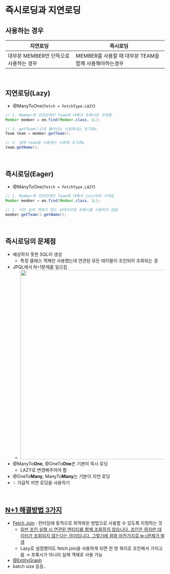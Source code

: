 # 즉시로딩과 지연로딩

## 사용하는 경우

| 지연로딩 | 즉시로딩 |
| --- | --- |
| 대부분 MEMBER만 단독으로 사용하는 경우 | MEMBER를 사용할 때 대부분 TEAM을 함께 사용해야하는경우 |


<br>

## 지연로딩(Lazy)

- @ManyToOne(`fetch = FetchType.LAZY`)

```java
// 1. Member와 연관관계인 Team에 대해서 프록시로 조회함
Member member = em.find(Member.class, 1L);

// 2. getTeam()으로 불러오는 시점에서는 초기화x
Team team = member.getTeam();

// 3. 실제 team을 사용하는 시점에 초기화o
team.getName();
```

<br>

## 즉시로딩(Eager)

- @ManyToOne(`fetch = FetchType.LAZY`)

```java
// 1. Member와 연관관계인 Team에 대해서 join하여 가져옴
Member member = em.find(Member.class, 1L);

// 2. 이미 실제 객체가 있는 상태이므로 프록시를 사용하지 않음
member.getTeam().getName();
```

<br>

## 즉시로딩의 문제점

- 예상하지 못한 SQL이 생성
    - 특정 클래스 객체만 사용했는데 연관된 모든 테이블이 조인되어 조회되는 경
- JPQL에서 N+1문제를 일으킴
    - <img src="https://user-images.githubusercontent.com/48792230/216743588-9f79a554-db81-4374-b1f5-bb31ceb47829.jpg" width="600"/>
- @ManyTo**One**, @OneTo**One**은 기본이 즉시 로딩
    - LAZY로 변경해주어야 함
- @OneTo**Many**, ManyTo**Many**는 기본이 지연 로딩
- 💡 가급적 지연 로딩을 사용하기

<br>

## [N+1 해결방법 3가지](https://joont92.github.io/jpa/JPA-%EC%84%B1%EB%8A%A5-%EC%B5%9C%EC%A0%81%ED%99%94/)

- [Fetch Join](https://kihwan95.tistory.com/12) : 런타임에 동적으로 최적화된 방법으로 사용할 수 있도록 지정하는 것
    - [일반 조인 실행 시 연관된 엔티티를 함께 조회하지 않습니다. 조인은 하지만 데이터가 조회되지 않는다는 의미입니다. 그렇기에 위와 마찬가지로 `N+1`문제가 발생](https://woo-chang.tistory.com/38)
    - Lazy로 설정했어도 fetch join을 사용하게 되면 한 방 쿼리로 조인해서 가지고 옴 → 프록시가 아니라 실제 객체로 사용 가능
- [@EntityGraph](https://itmoon.tistory.com/77)
- batch size 등등..

